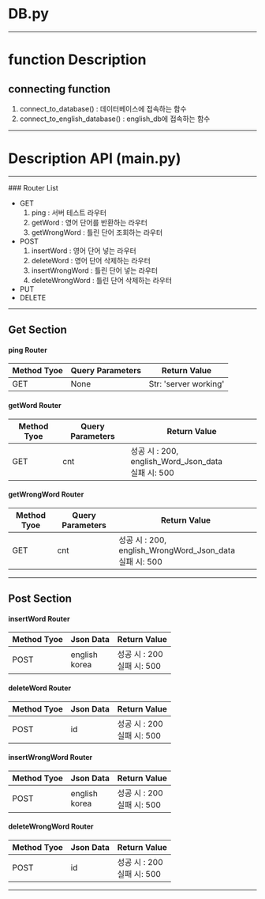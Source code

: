 

# DB.py
<hr>

# function Description

## connecting function
1. connect_to_database() : 데이터베이스에 접속하는 함수
2. connect_to_english_database() : english_db에 접속하는 함수



<hr>

# Description API (main.py)
<hr>
### Router List

- GET
  1. ping : 서버 테스트 라우터
  2. getWord  : 영어 단어를 반환하는 라우터
  3. getWrongWord : 틀린 단어 조회하는 라우터
- POST
  1. insertWord : 영어 단어 넣는 라우터
  2. deleteWord : 영어 단어 삭제하는 라우터
  3. insertWrongWord : 틀린 단어 넣는 라우터
  4. deleteWrongWord : 틀린 단어 삭제하는 라우터
- PUT
- DELETE


<hr>

## Get Section
#### ping Router

| Method Tyoe | Query Parameters | Return Value         |
|-------------|------------------|----------------------|
| GET         | None             | Str: 'server working' |

#### getWord Router

| Method Tyoe | Query Parameters | Return Value                                     |
|-------------|------------------|--------------------------------------------------|
| GET         | cnt              | 성공 시 : 200, english_Word_Json_data<br/>실패 시: 500 |

#### getWrongWord Router

| Method Tyoe | Query Parameters | Return Value                                          |
|-------------|------------------|-------------------------------------------------------|
| GET         | cnt              | 성공 시 : 200, english_WrongWord_Json_data<br/>실패 시: 500 |

<hr>

## Post Section

#### insertWord Router

| Method Tyoe | Json Data         | Return Value             |
|-------------|-------------------|--------------------------|
| POST        | english<br/>korea | 성공 시 : 200<br/>실패 시: 500 |

#### deleteWord Router

| Method Tyoe | Json Data | Return Value             |
|-------------|-----------|--------------------------|
| POST        | id        | 성공 시 : 200<br/>실패 시: 500 |

#### insertWrongWord Router

| Method Tyoe | Json Data         | Return Value             |
|-------------|-------------------|--------------------------|
| POST        | english<br/>korea | 성공 시 : 200<br/>실패 시: 500 |

#### deleteWrongWord Router

| Method Tyoe | Json Data | Return Value             |
|-------------|-----------|--------------------------|
| POST        | id        | 성공 시 : 200<br/>실패 시: 500 |

<hr>